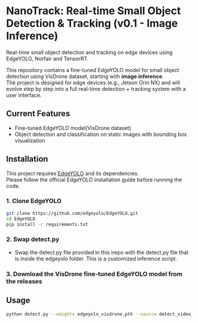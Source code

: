 # NanoTrack: Real-time Small Object Detection & Tracking (v0.1 - Image Inference)

Real-time small object detection and tracking on edge devices using EdgeYOLO, Norfair and TensorRT.

This repository contains a fine-tuned EdgeYOLO model for small object detection using VisDrone dataset, starting with **image inference**.  
The project is designed for edge devices (e.g., Jetson Orin NX) and will evolve step by step into a full real-time detection + tracking system with a user interface.

## Current Features
- Fine-tuned EdgeYOLO model(VisDrone dataset)
- Object detection and classification on static images with bounding box visualization

## Installation

This project requires [EdgeYOLO](https://github.com/edgeyolo/EdgeYOLO) and its dependencies.  
Please follow the official EdgeYOLO installation guide before running the code.

### 1. Clone EdgeYOLO
```bash
git clone https://github.com/edgeyolo/EdgeYOLO.git
cd EdgeYOLO
pip install -r requirements.txt
```
### 2. Swap detect.py
- Swap the detect.py file provided in this irepo with the detect.py file that is inside the edgeyolo folder. This is a customized inference script. 

### 3. Download the VisDrone fine-tuned EdgeYOLO model from the releases


## Usage
```bash
python detect.py --weights edgeyolo_visdrone.pth --source detect_video_EdgeYOLO.mp4  --conf-thres 0.3 --nms-thres 0.5 --input-size 640 640 --fp16 --batch 1 --save-dir ./output 
```

